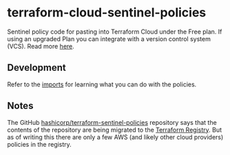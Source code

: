 # terraform-cloud-sentinel-policies

Sentinel policy code for pasting into Terraform Cloud under the Free plan. If using an upgraded Plan you can integrate with a version control system (VCS). Read more [here](https://developer.hashicorp.com/terraform/cloud-docs/policy-enforcement/sentinel/vcs).

## Development
Refer to the [imports](https://developer.hashicorp.com/terraform/cloud-docs/policy-enforcement/sentinel#sentinel-imports) for learning what you can do with the policies.

## Notes
The GitHub [hashicorp/terraform-sentinel-policies](https://github.com/hashicorp/terraform-sentinel-policies/tree/main) repository says that the contents of the repository are being migrated to the [Terraform Registry](https://registry.terraform.io/browse/policies). But as of writing this there are only a few AWS (and likely other cloud providers) policies in the registry.


